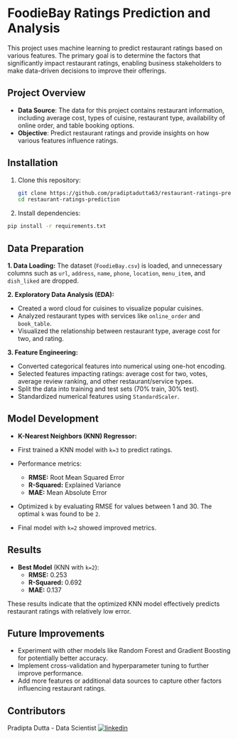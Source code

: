 # FoodieBay Ratings Prediction and Analysis

This project uses machine learning to predict restaurant ratings based on various features. The primary goal is to determine the factors that significantly impact restaurant ratings, enabling business stakeholders to make data-driven decisions to improve their offerings.

## Project Overview

- **Data Source**: The data for this project contains restaurant information, including average cost, types of cuisine, restaurant type, availability of online order, and table booking options.
- **Objective**: Predict restaurant ratings and provide insights on how various features influence ratings.

## Installation

1. Clone this repository:
   ```bash
   git clone https://github.com/pradiptadutta63/restaurant-ratings-prediction.git
   cd restaurant-ratings-prediction
   ```
   
2. Install dependencies:
```bash
pip install -r requirements.txt
```

## Data Preparation

**1. Data Loading:** The dataset (```FoodieBay.csv```) is loaded, and unnecessary columns such as ```url```, ```address```, ```name```, ```phone```, ```location```,
```menu_item```, and ```dish_liked``` are dropped.

**2. Exploratory Data Analysis (EDA):**
   - Created a word cloud for cuisines to visualize popular cuisines.
   - Analyzed restaurant types with services like ```online_order``` and ```book_table```.
   - Visualized the relationship between restaurant type, average cost for two, and rating.

**3. Feature Engineering:**
   - Converted categorical features into numerical using one-hot encoding.
   - Selected features impacting ratings: average cost for two, votes, average review ranking, and other restaurant/service types.
   - Split the data into training and test sets (70% train, 30% test).
   - Standardized numerical features using ```StandardScaler```.

## Model Development

- **K-Nearest Neighbors (KNN) Regressor:**

- First trained a KNN model with ```k=3``` to predict ratings.
- Performance metrics:

   - **RMSE:** Root Mean Squared Error
   - **R-Squared:** Explained Variance
   - **MAE:** Mean Absolute Error

- Optimized `k` by evaluating RMSE for values between 1 and 30. The optimal `k` was found to be `2`.
- Final model with `k=2` showed improved metrics.

## Results
- **Best Model** (KNN with `k=2`):
   - **RMSE:** 0.253
   - **R-Squared:** 0.692
   - **MAE:** 0.137

These results indicate that the optimized KNN model effectively predicts restaurant ratings with relatively low error.

## Future Improvements

- Experiment with other models like Random Forest and Gradient Boosting for potentially better accuracy.
- Implement cross-validation and hyperparameter tuning to further improve performance.
- Add more features or additional data sources to capture other factors influencing restaurant ratings.

## Contributors
Pradipta Dutta - Data Scientist
[![linkedin](https://img.shields.io/badge/linkedin-0A66C2?style=for-the-badge&logo=linkedin&logoColor=white)](https://www.linkedin.com/in/pradiptadutta63)
